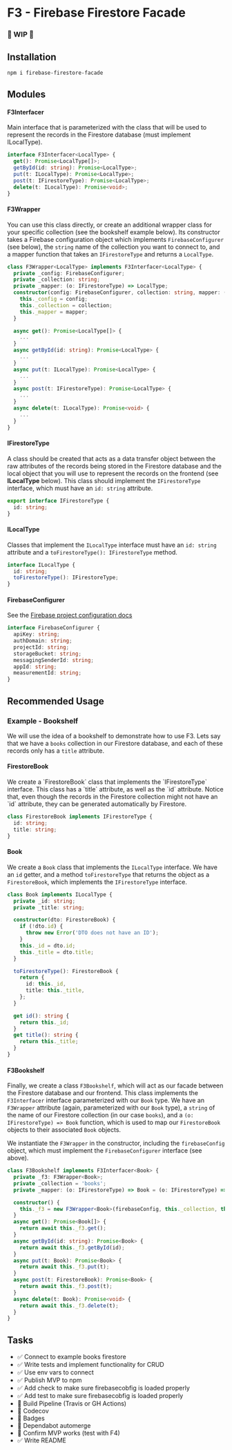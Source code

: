 <h1>F3 - Firebase Firestore Facade</h1>
<h3> 🚧  WIP 🚧 </h3>
<h2>Installation</h2>

```bash
npm i firebase-firestore-facade
```

<h2>Modules</h2>

<h4><b>F3Interfacer</b></h4>

<p>

Main interface that is parameterized with the class that will be used to represent the records in the Firestore database (must implement ILocalType).

</p>

```typescript
interface F3Interfacer<LocalType> {
  get(): Promise<LocalType[]>;
  getById(id: string): Promise<LocalType>;
  put(t: ILocalType): Promise<LocalType>;
  post(t: IFirestoreType): Promise<LocalType>;
  delete(t: ILocalType): Promise<void>;
}
```

<h4><b>F3Wrapper</b></h4>

<p>

You can use this class directly, or create an additional wrapper class for your specific collection (see the bookshelf example below). Its constructor takes a Firebase configuration object which implements `FirebaseConfigurer` (see below), the `string` name of the collection you want to connect to, and a mapper function that takes an `IFirestoreType` and returns a `LocalType`.

</p>

```typescript
class F3Wrapper<LocalType> implements F3Interfacer<LocalType> {
  private _config: FirebaseConfigurer;
  private _collection: string;
  private _mapper: (o: IFirestoreType) => LocalType;
  constructor(config: FirebaseConfigurer, collection: string, mapper: (o: IFirestoreType) => LocalType) {
    this._config = config;
    this._collection = collection;
    this._mapper = mapper;
  }

  async get(): Promise<LocalType[]> {
    ...
  }
  async getById(id: string): Promise<LocalType> {
    ...
  }
  async put(t: ILocalType): Promise<LocalType> {
    ...
  }
  async post(t: IFirestoreType): Promise<LocalType> {
    ...
  }
  async delete(t: ILocalType): Promise<void> {
    ...
  }
}
```

<h4><b>IFirestoreType</b></h4>

<p>

A class should be created that acts as a data transfer object between the raw attributes of the records being stored in the Firestore database and the local object that you will use to represent the records on the frontend (see <b>ILocalType</b> below). This class should implement the `IFirestoreType` interface, which must have an `id: string` attribute.

</p>

```typescript
export interface IFirestoreType {
  id: string;
}
```

<h4><b>ILocalType</b></h4>
<p>

Classes that implement the `ILocalType` interface must have an `id: string` attribute and a `toFirestoreType(): IFirestoreType` method.

</p>

```typescript
interface ILocalType {
  id: string;
  toFirestoreType(): IFirestoreType;
}
```

<h4><b>FirebaseConfigurer</b></h4>

<p>

See the [Firebase project configuration docs](https://firebase.google.com/docs/web/setup#config-object)

</p>

```typescript
interface FirebaseConfigurer {
  apiKey: string;
  authDomain: string;
  projectId: string;
  storageBucket: string;
  messagingSenderId: string;
  appId: string;
  measurementId: string;
}
```

<h2>Recommended Usage</h2>

<h3><b>Example - Bookshelf</b></h3>

<p>

We will use the idea of a bookshelf to demonstrate how to use F3. Lets say that we have a `books` collection in our Firestore database, and each of these records only has a `title` attribute.

</p>

<h4><b>FirestoreBook</b></h4>

<p>
We create a `FirestoreBook` class that implements the `IFirestoreType` interface. This class has a `title` attribute, as well as the `id` attribute. Notice that, even though the records in the Firestore collection might not have an `id` attribute, they can be generated automatically by Firestore.
</p>

```typescript
class FirestoreBook implements IFirestoreType {
  id: string;
  title: string;
}
```

<h4><b>Book</b></h4>

<p>

We create a `Book` class that implements the `ILocalType` interface. We have an `id` getter, and a method `toFirestoreType` that returns the object as a `FirestoreBook`, which implements the `IFirestoreType` interface.

</p>

```typescript
class Book implements ILocalType {
  private _id: string;
  private _title: string;

  constructor(dto: FirestoreBook) {
    if (!dto.id) {
      throw new Error('DTO does not have an ID');
    }
    this._id = dto.id;
    this._title = dto.title;
  }

  toFirestoreType(): FirestoreBook {
    return {
      id: this._id,
      title: this._title,
    };
  }

  get id(): string {
    return this._id;
  }
  get title(): string {
    return this._title;
  }
}
```

<h4><b>F3Bookshelf</b></h4>

<p>

Finally, we create a class `F3Bookshelf`, which will act as our facade between the Firestore database and our frontend. This class implements the `F3Interfacer` interface parameterized with our `Book` type. We have an `F3Wrapper` attribute (again, parameterized with our `Book` type), a `string` of the name of our Firestore collection (in our case `books`), and a `(o: IFirestoreType) => Book` function, which is used to map our `FirestoreBook` objects to their associated `Book` objects.

We instantiate the `F3Wrapper` in the constructor, including the `firebaseConfig` object, which must implement the `FirebaseConfigurer` interface (see above).

</p>

```typescript
class F3Bookshelf implements F3Interfacer<Book> {
  private _f3: F3Wrapper<Book>;
  private _collection = 'books';
  private _mapper: (o: IFirestoreType) => Book = (o: IFirestoreType) => new Book(o as FirestoreBook);

  constructor() {
    this._f3 = new F3Wrapper<Book>(firebaseConfig, this._collection, this._mapper);
  }
  async get(): Promise<Book[]> {
    return await this._f3.get();
  }
  async getById(id: string): Promise<Book> {
    return await this._f3.getById(id);
  }
  async put(t: Book): Promise<Book> {
    return await this._f3.put(t);
  }
  async post(t: FirestoreBook): Promise<Book> {
    return await this._f3.post(t);
  }
  async delete(t: Book): Promise<void> {
    return await this._f3.delete(t);
  }
}
```

<h2>Tasks</h2>
<ul>
  <li>✅ Connect to example books firestore</li>
  <li>✅ Write tests and implement functionality for CRUD</li>
  <li>✅ Use env vars to connect</li>
  <li>✅ Publish MVP to npm</li>
  <li>✅  Add check to make sure firebasecobfig is loaded properly</li>
  <li>✅  Add test to make sure firebasecobfig is loaded properly</li>
  <li>🔲 Build Pipeline (Travis or GH Actions)</li>
  <li>🔲 Codecov</li>
  <li>🔲 Badges</li>
  <li>🔲 Dependabot automerge</li>
  <li>🔲 Confirm MVP works (test with F4)</li>
  <li>✅ Write README</li>
</ul>
